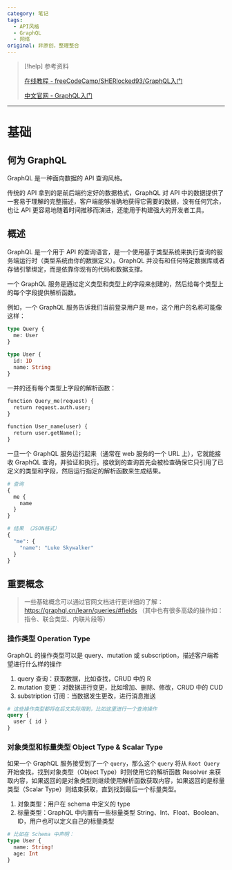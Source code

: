 ```yaml
---
category: 笔记
tags:
  - API风格
  - GraphQL
  - 网络
original: 非原创，整理整合
---
```


> [!help] 参考资料
> 
> [在线教程 - freeCodeCamp/SHERlocked93/GraphQL入门](https://wangchujiang.com/linux-command/hot.html)
>
> [中文官网 - GraphQL入门](https://graphql.cn/learn/)

---

# 基础

## 何为 GraphQL

GraphQL 是一种面向数据的 API 查询风格。  

传统的 API 拿到的是前后端约定好的数据格式，GraphQL 对 API 中的数据提供了一套易于理解的完整描述，客户端能够准确地获得它需要的数据，没有任何冗余，也让 API 更容易地随着时间推移而演进，还能用于构建强大的开发者工具。

## 概述

GraphQL 是一个用于 API 的查询语言，是一个使用基于类型系统来执行查询的服务端运行时（类型系统由你的数据定义）。GraphQL 并没有和任何特定数据库或者存储引擎绑定，而是依靠你现有的代码和数据支撑。

一个 GraphQL 服务是通过定义类型和类型上的字段来创建的，然后给每个类型上的每个字段提供解析函数。

例如，一个 GraphQL 服务告诉我们当前登录用户是 me，这个用户的名称可能像这样：

```graphql
type Query {
  me: User
}
 
type User {
  id: ID
  name: String
}
```

一并的还有每个类型上字段的解析函数：

```graphql
function Query_me(request) {
  return request.auth.user;
}
 
function User_name(user) {
  return user.getName();
}
```

一旦一个 GraphQL 服务运行起来（通常在 web 服务的一个 URL 上），它就能接收 GraphQL 查询，并验证和执行。接收到的查询首先会被检查确保它只引用了已定义的类型和字段，然后运行指定的解析函数来生成结果。

```graphql
# 查询
{
  me {
    name
  }
}

# 结果 （JSON格式）
{
  "me": {
    "name": "Luke Skywalker"
  }
}
```

## 重要概念

> 一些基础概念可以通过官网文档进行更详细的了解：https://graphql.cn/learn/queries/#fields （其中也有很多高级的操作如：指令、联合类型、内联片段等）

### 操作类型 Operation Type

GraphQL 的操作类型可以是 query、mutation 或 subscription，描述客户端希望进行什么样的操作

1. query 查询：获取数据，比如查找，CRUD 中的 R
2. mutation 变更：对数据进行变更，比如增加、删除、修改，CRUD 中的 CUD
3. substription 订阅：当数据发生更改，进行消息推送

```graphql
# 这些操作类型都将在后文实际用到，比如这里进行一个查询操作
query {
  user { id }
}
```

### 对象类型和标量类型 Object Type & Scalar Type

如果一个 GraphQL 服务接受到了一个 `query`，那么这个 `query` 将从 `Root Query` 开始查找，找到对象类型（Object Type）时则使用它的解析函数 Resolver 来获取内容，如果返回的是对象类型则继续使用解析函数获取内容，如果返回的是标量类型（Scalar Type）则结束获取，直到找到最后一个标量类型。

1. 对象类型：用户在 schema 中定义的 type
2. 标量类型：GraphQL 中内置有一些标量类型 String、Int、Float、Boolean、ID，用户也可以定义自己的标量类型

```graphql
# 比如在 Schema 中声明：
type User {
  name: String!
  age: Int
}
```